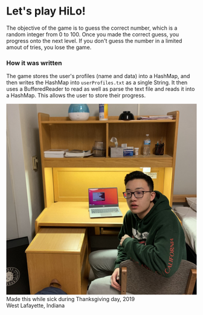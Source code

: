 # Let's play HiLo!
The objective of the game is to guess the correct number, which is a random integer from 0 to 100.
Once you made the correct guess, you progress onto the next level.
If you don't guess the number in a limited amout of tries, you lose the game.
### How it was written
The game stores the user's profiles (name and data) into a HashMap, and then writes the HashMap into `userProfiles.txt` as a single String. It then uses a BufferedReader to read as well as parse the text file and reads it into a HashMap. This allows the user to store their progress.

![Thanksgiving](/Thanksgiving.jpg)
Made this while sick during Thanksgiving day, 2019  
West Lafayette, Indiana
